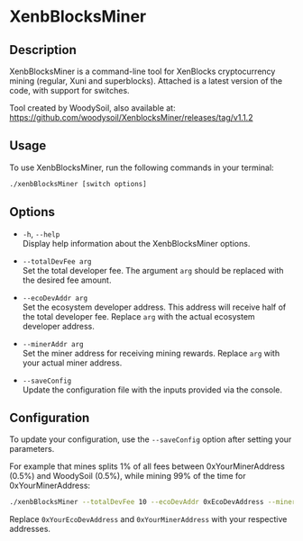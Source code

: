 # XenbBlocksMiner

## Description
XenbBlocksMiner is a command-line tool for XenBlocks cryptocurrency mining (regular, Xuni and superblocks).
Attached is a latest version of the code, with support for switches. 

Tool created by WoodySoil, also available at:
https://github.com/woodysoil/XenblocksMiner/releases/tag/v1.1.2

## Usage
To use XenbBlocksMiner, run the following commands in your terminal:

```bash
./xenbBlocksMiner [switch options]
```

## Options

- `-h`, `--help`  
  Display help information about the XenbBlocksMiner options.

- `--totalDevFee arg`  
  Set the total developer fee. The argument `arg` should be replaced with the desired fee amount.

- `--ecoDevAddr arg`  
  Set the ecosystem developer address. This address will receive half of the total developer fee. Replace `arg` with the actual ecosystem developer address.

- `--minerAddr arg`  
  Set the miner address for receiving mining rewards. Replace `arg` with your actual miner address.

- `--saveConfig`  
  Update the configuration file with the inputs provided via the console.

## Configuration

To update your configuration, use the `--saveConfig` option after setting your parameters.

For example that mines splits 1% of all fees between 0xYourMinerAddress (0.5%) and WoodySoil (0.5%), while mining 99% of the time for 0xYourMinerAddress:
```bash
./xenbBlocksMiner --totalDevFee 10 --ecoDevAddr 0xEcoDevAddress --minerAddr 0xYourMinerAddress --saveConfig
```

Replace `0xYourEcoDevAddress` and `0xYourMinerAddress` with your respective addresses.
